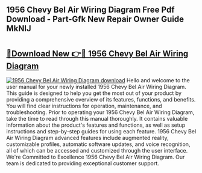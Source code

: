 ## 1956 Chevy Bel Air Wiring Diagram Free Pdf Download - Part-Gfk New Repair Owner Guide MkNlJ

# <h2><a href="http://dfqhlzk.blite.top/?on=1956+Chevy+Bel+Air+Wiring+Diagram">🔗Download New 👉🔴 1956 Chevy Bel Air Wiring Diagram</a></h2>

[![1956 Chevy Bel Air Wiring Diagram download](https://i.imgur.com/lujVjoI.png)](http://dfqhlzk.blite.top/?on=1956+Chevy+Bel+Air+Wiring+Diagram)
Hello and welcome to the user manual for your newly installed 1956 Chevy Bel Air Wiring Diagram. This guide is designed to help you get the most out of your product by providing a comprehensive overview of its features, functions, and benefits. You will find clear instructions for operation, maintenance, and troubleshooting. Prior to operating your 1956 Chevy Bel Air Wiring Diagram, take the time to read through this manual thoroughly. It contains valuable information about the product's features and functions, as well as setup instructions and step-by-step guides for using each feature. 1956 Chevy Bel Air Wiring Diagram advanced features include augmented reality, customizable profiles, automatic software updates, and voice recognition, all of which can be accessed and customized through the user interface. We're Committed to Excellence 1956 Chevy Bel Air Wiring Diagram. Our team is dedicated to providing exceptional customer support.
